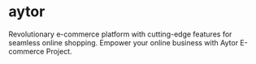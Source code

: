 # aytor
Revolutionary e-commerce platform with cutting-edge features for seamless online shopping. Empower your online business with Aytor E-commerce Project.
